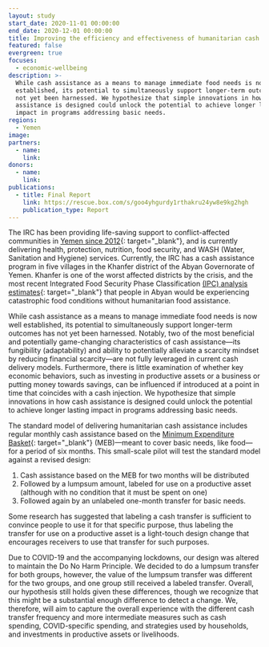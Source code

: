 ```yaml
---
layout: study
start_date: 2020-11-01 00:00:00
end_date: 2020-12-01 00:00:00
title: Improving the efficiency and effectiveness of humanitarian cash assistance
featured: false
evergreen: true
focuses:
  - economic-wellbeing
description: >-
  While cash assistance as a means to manage immediate food needs is now well
  established, its potential to simultaneously support longer-term outcomes has
  not yet been harnessed. We hypothesize that simple innovations in how cash
  assistance is designed could unlock the potential to achieve longer lasting
  impact in programs addressing basic needs.
regions:
  - Yemen
image:
partners:
  - name:
    link:
donors:
  - name:
    link:
publications:
  - title: Final Report
    link: https://rescue.box.com/s/goo4yhgurdy1rthakru24yw8e9kg2hgh
    publication_type: Report
---
```


The IRC has been providing life-saving support to conflict-affected communities in [Yemen since 2012](https://www.rescue.org/country/yemen){: target="_blank"}, and is currently delivering health, protection, nutrition, food security, and WASH (Water, Sanitation and Hygiene) services. Currently, the IRC has a cash assistance program in five villages in the Khanfer district of the Abyan Governorate of Yemen. Khanfer is one of the worst affected districts by the crisis, and the most recent Integrated Food Security Phase Classification [(IPC) analysis estimates](http://www.ipcinfo.org/ipc-country-analysis/details-map/en/c/1151858/){: target="_blank"} that people in Abyan would be experiencing catastrophic food conditions without humanitarian food assistance.

While cash assistance as a means to manage immediate food needs is now well established, its potential to simultaneously support longer-term outcomes has not yet been harnessed. Notably, two of the most beneficial and potentially game-changing characteristics of cash assistance—its fungibility (adaptability) and ability to potentially alleviate a scarcity mindset by reducing financial scarcity—are not fully leveraged in current cash delivery models. Furthermore, there is little examination of whether key economic behaviors, such as investing in productive assets or a business or putting money towards savings, can be influenced if introduced at a point in time that coincides with a cash injection. We hypothesize that simple innovations in how cash assistance is designed could unlock the potential to achieve longer lasting impact in programs addressing basic needs.

The standard model of delivering humanitarian cash assistance includes regular monthly cash assistance based on the [Minimum Expenditure Basket](https://docs.wfp.org/api/documents/WFP-0000074198/download/){: target="_blank"} (MEB)—meant to cover basic needs, like food—for a period of six months. This small-scale pilot will test the standard model against a revised design:

1. Cash assistance based on the MEB for two months will be distributed
2. Followed by a lumpsum amount, labeled for use on a productive asset (although with no condition that it must be spent on one)
3. Followed again by an unlabeled one-month transfer for basic needs.

Some research has suggested that labeling a cash transfer is sufficient to convince people to use it for that specific purpose, thus labeling the transfer for use on a productive asset is a light-touch design change that encourages receivers to use that transfer for such purposes.

Due to COVID-19 and the accompanying lockdowns, our design was altered to maintain the Do No Harm Principle. We decided to do a lumpsum transfer for both groups, however, the value of the lumpsum transfer was different for the two groups, and one group still received a labeled transfer. Overall, our hypothesis still holds given these differences, though we recognize that this might be a substantial enough difference to detect a change. We, therefore, will aim to capture the overall experience with the different cash transfer frequency and more intermediate measures such as cash spending, COVID-specific spending, and strategies used by households, and investments in productive assets or livelihoods.
